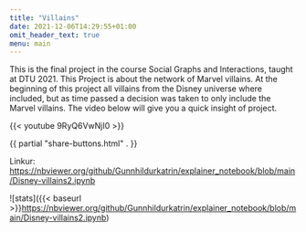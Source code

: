 ```yaml
---
title: "Villains"
date: 2021-12-06T14:29:55+01:00
omit_header_text: true
menu: main
---
```



This is the final project in the course Social Graphs and Interactions, taught at DTU 2021. This Project is about the network of Marvel villains.  At the beginning of this project all villains from the Disney universe where included, but as time passed a decision was taken to only include the Marvel villains. The video  below will give you a quick insight of project.

{{< youtube 9RyQ6VwNjI0 >}}



{{ partial "share-buttons.html" . }}

Linkur: https://nbviewer.org/github/Gunnhildurkatrin/explainer_notebook/blob/main/Disney-villains2.ipynb

![stats]({{< baseurl >}}https://nbviewer.org/github/Gunnhildurkatrin/explainer_notebook/blob/main/Disney-villains2.ipynb)